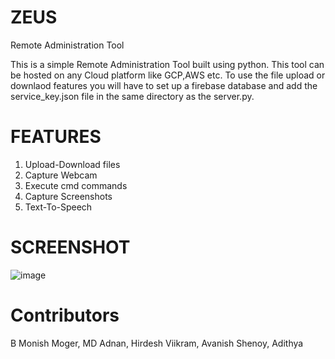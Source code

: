 # ZEUS
Remote Administration Tool

This is a simple Remote Administration Tool built using python.
This tool can be hosted  on any Cloud platform like GCP,AWS etc.
To use the file upload or downlaod features you will have to set up a firebase database and add the service_key.json file in the same directory as the server.py.

# FEATURES
1) Upload-Download files
2) Capture Webcam 
3) Execute cmd commands
4) Capture Screenshots
5) Text-To-Speech

# SCREENSHOT
![image](https://user-images.githubusercontent.com/85382114/178546746-c0968e39-f111-41b7-983a-6025b564cb78.png)

# Contributors
B Monish Moger, MD Adnan, Hirdesh Viikram, Avanish Shenoy, Adithya

